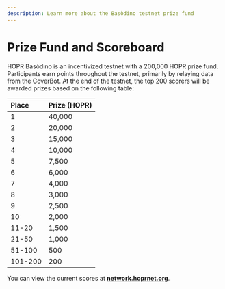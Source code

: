 ```yaml
---
description: Learn more about the Basòdino testnet prize fund
---
```


# Prize Fund and Scoreboard

HOPR Basòdino is an incentivized testnet with a 200,000 HOPR prize fund. Participants earn points throughout the testnet, primarily by relaying data from the CoverBot. At the end of the testnet, the top 200 scorers will be awarded prizes based on the following table:

| Place   | Prize \(HOPR\) |
| :------ | :------------- |
| 1       | 40,000         |
| 2       | 20,000         |
| 3       | 15,000         |
| 4       | 10,000         |
| 5       | 7,500          |
| 6       | 6,000          |
| 7       | 4,000          |
| 8       | 3,000          |
| 9       | 2,500          |
| 10      | 2,000          |
| 11-20   | 1,500          |
| 21-50   | 1,000          |
| 51-100  | 500            |
| 101-200 | 200            |

You can view the current scores at [**network.hoprnet.org**](https://network.hoprnet.org).

